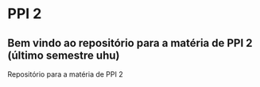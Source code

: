 # PPI 2
## Bem vindo ao repositório para a matéria de PPI 2 (último semestre uhu)
Repositório para a matéria de PPI 2
